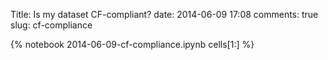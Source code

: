 Title: Is my dataset CF-compliant?
date:  2014-06-09 17:08
comments: true
slug: cf-compliance

{% notebook 2014-06-09-cf-compliance.ipynb cells[1:] %}
